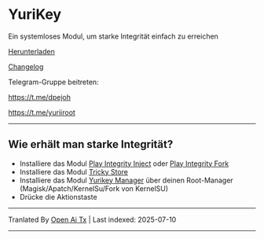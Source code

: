# YuriKey
Ein systemloses Modul, um starke Integrität einfach zu erreichen

[Herunterladen](https://github.com/dpejoh/yurikey/releases/latest)

[Changelog](https://raw.githubusercontent.com/dpejoh/yurikey/main/changelog.md)

Telegram-Gruppe beitreten:

https://t.me/dpejoh

https://t.me/yuriiroot

---

## Wie erhält man starke Integrität?
- Installiere das Modul [Play Integrity Inject](https://github.com/KOWX712/PlayIntegrityFix) oder [Play Integrity Fork](https://github.com/osm0sis/PlayIntegrityFork)
- Installiere das Modul [Tricky Store](https://github.com/5ec1cff/TrickyStore)
- Installiere das Modul [Yurikey Manager](https://github.com/dpejoh/yurikey/releases) über deinen Root-Manager (Magisk/Apatch/KernelSu/Fork von KernelSU)
- Drücke die Aktionstaste

---

Tranlated By [Open Ai Tx](https://github.com/OpenAiTx/OpenAiTx) | Last indexed: 2025-07-10

---